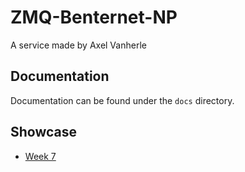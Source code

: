 # ZMQ-Benternet-NP
A service made by Axel Vanherle

## Documentation
Documentation can be found under the `docs` directory.

## Showcase
- [Week 7](https://www.youtube.com/watch?v=MFTyELdtVGo)
